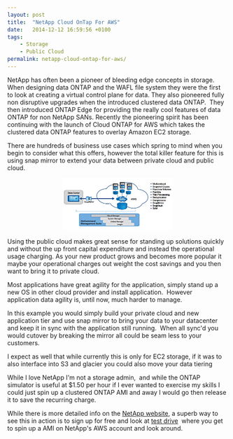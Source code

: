 ```yaml
---
layout: post
title:  "NetApp Cloud OnTap For AWS"
date:   2014-12-12 16:59:56 +0100
tags:
    - Storage
    - Public Cloud
permalink: netapp-cloud-ontap-for-aws/
---
```

NetApp has often been a pioneer of bleeding edge concepts in storage. When designing data ONTAP and the 
WAFL file system they were the first to look at creating a virtual control plane for data. They also 
pioneered fully non disruptive upgrades when the introduced clustered data ONTAP.  They then introduced 
ONTAP Edge for providing the really cool features of data ONTAP for non NetApp SANs. Recently the pioneering 
spirit has been continuing with the launch of Cloud ONTAP for AWS which takes the clustered data ONTAP 
features to overlay Amazon EC2 storage.

There are hundreds of business use cases which spring to mind when you begin to consider what this offers, 
however the total killer feature for this is using snap mirror to extend your data between private cloud 
and public cloud.

<center><img src="/images/cloud_ontap_for_aws.jpg" width="50%"></center>

Using the public cloud makes great sense for standing up solutions quickly and without the up front capital 
expenditure and instead the operational usage charging. As your new product grows and becomes more popular 
it maybe your operational charges out weight the cost savings and you then want to bring it to private cloud.

Most applications have great agility for the application, simply stand up a new OS in other cloud provider 
and install application.  However application data agility is, until now, much harder to manage.

In this example you would simply build your private cloud and new application tier and use snap mirror to bring 
your data to your datacenter and keep it in sync with the application still running.  When all sync'd you would 
cutover by breaking the mirror all could be seam less to your customers.

I expect as well that while currently this is only for EC2 storage, if it was to also interface into S3 and 
glacier you could also move your data tiering

While I love NetApp I'm not a storage admin,  and while the ONTAP simulator is useful at $1.50 per hour if 
I ever wanted to exercise my skills I could just spin up a clustered ONTAP AMI and away I would go then 
release it to save the recurring charge.

While there is more detailed info on the 
<a href="http://www.netapp.com/us/system/pdf-reader.aspx?cc=us&amp;m=ds-3618.pdf&amp;pdfUri=tcm:10-127470" target="_blank">NetApp website</a>, 
a superb way to see this in action is to sign up for free and look at <a href="https://poc.netapp.com/cloud/testdrive/" target="_blank">test drive</a> 
where you get to spin up a AMI on NetApp's AWS account and look around.
